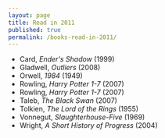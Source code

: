 ```yaml
---
layout: page
title: Read in 2011
published: true
permalink: /books-read-in-2011/
---
```


* Card, _Ender's Shadow_ (1999) 
* Gladwell, _Outliers_ (2008) 
* Orwell, _1984_ (1949) 
* Rowling, _Harry Potter 1-7_ (2007) 
* Rowling, _Harry Potter 1-7_ (2007) 
* Taleb, _The Black Swan_ (2007) 
* Tolkien, _The Lord of the Rings_ (1955) 
* Vonnegut, _Slaughterhouse-Five_ (1969) 
* Wright, _A Short History of Progress_ (2004) 
